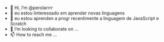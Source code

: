 - 👋 Hi, I’m @perolarrrr
- 👀 eu estou iinteressado em aprender novas linguagens 
- 🌱 eu estou aprenden a progr  recentimente a  linguagem de JavaScript e Scratch
- 💞️ I’m looking to collaborate on ...
- 📫 How to reach me ...

